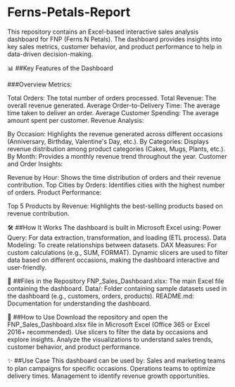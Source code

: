# Ferns-Petals-Report

This repository contains an Excel-based interactive sales analysis dashboard for FNP (Ferns N Petals). The dashboard provides insights into key sales metrics, customer behavior, and product performance to help in data-driven decision-making.

📊 ##Key Features of the Dashboard

###Overview Metrics:

Total Orders: The total number of orders processed.
Total Revenue: The overall revenue generated.
Average Order-to-Delivery Time: The average time taken to deliver an order.
Average Customer Spending: The average amount spent per customer.
Revenue Analysis:

By Occasion: Highlights the revenue generated across different occasions (Anniversary, Birthday, Valentine's Day, etc.).
By Categories: Displays revenue distribution among product categories (Cakes, Mugs, Plants, etc.).
By Month: Provides a monthly revenue trend throughout the year.
Customer and Order Insights:

Revenue by Hour: Shows the time distribution of orders and their revenue contribution.
Top Cities by Orders: Identifies cities with the highest number of orders.
Product Performance:

Top 5 Products by Revenue: Highlights the best-selling products based on revenue contribution.

🛠️ ##How It Works
The dashboard is built in Microsoft Excel using:
Power Query: For data extraction, transformation, and loading (ETL process).
Data Modeling: To create relationships between datasets.
DAX Measures: For custom calculations (e.g., SUM, FORMAT).
Dynamic slicers are used to filter data based on different occasions, making the dashboard interactive and user-friendly.

📂 ##Files in the Repository
FNP_Sales_Dashboard.xlsx: The main Excel file containing the dashboard.
Data/: Folder containing sample datasets used in the dashboard (e.g., customers, orders, products).
README.md: Documentation for understanding the dashboard.

🧩 ##How to Use
Download the repository and open the FNP_Sales_Dashboard.xlsx file in Microsoft Excel (Office 365 or Excel 2016+ recommended).
Use slicers to filter the data by occasions and explore insights.
Analyze the visualizations to understand sales trends, customer behavior, and product performance.

✨ ##Use Case
This dashboard can be used by:
Sales and marketing teams to plan campaigns for specific occasions.
Operations teams to optimize delivery times.
Management to identify revenue growth opportunities.
